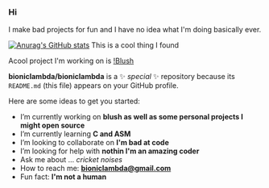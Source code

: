 ### Hi

I make bad projects for fun and I have no idea what I'm doing basically ever.


[![Anurag's GitHub stats](https://github-readme-stats.vercel.app/api?username=bioniclambda)](https://github.com/anuraghazra/github-readme-stats)
This is a cool thing I found

Acool project I'm working on is [!Blush](https://github.com/bioniclambda/blush)


**bioniclambda/bioniclambda** is a ✨ _special_ ✨ repository because its `README.md` (this file) appears on your GitHub profile.

Here are some ideas to get you started:

- I’m currently working on **blush as well as some personal projects I might open source**
- I’m currently learning **C and ASM**
- I’m looking to collaborate on **I'm bad at code**
- I’m looking for help with **nothin I'm an amazing coder**
- Ask me about ... *cricket noises*
- How to reach me: **bioniclambda@gmail.com**
- Fun fact: **I'm not a human**
